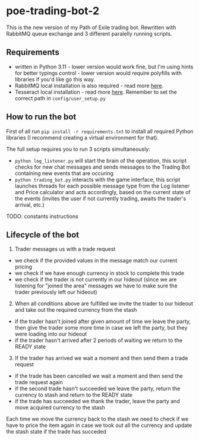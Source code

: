 # poe-trading-bot-2
This is the new version of my Path of Exile trading bot. Rewritten with RabbitMQ queue exchange and 3 different paralelly running scripts.

## Requirements
- written in Python 3.11 - lower version would work fine, but I'm using hints for better typings control - lower version would require polyfills with libraries if you'd like go this way.
- RabbitMQ local installation is also required - read more [here](https://www.rabbitmq.com/download.html).
- Tesseract local installation - read more [here](https://tesseract-ocr.github.io/tessdoc/Installation.html). Remember to set the correct path in `config/user_setup.py`

## How to run the bot
First of all run `pip install -r requirements.txt` to install all required Python libraries (I recommend creating a virtual environment for that).

The full setup requires you to run 3 scripts simultaneously:
- `python log_listener.py` will start the brain of the operation, this script checks for new chat messages and sends messages to the Trading Bot containing new events that are occuring
- `python trading_bot.py` interacts with the game interface, this script launches threads for each possible message type from the Log listener and Price calculator and acts accordingly, based on the current state of the events (invites the user if not currently trading, awaits the trader's arrival, etc.)

TODO: constants instructions

## Lifecycle of the bot

1. Trader messages us with a trade request
- we check if the provided values in the message match our current pricing
- we check if we have enough currency in stock to complete this trade
- we check if the trader is not currently in our hideout (since we are listening for "joined the area" messages we have to make sure the trader previously left our hideout)
2. When all conditions above are fulfilled we invite the trader to our hideout and take out the required currency from the stash
- if the trader hasn't joined after given amount of time we leave the party, then give the trader some more time in case we left the party, but they were loading into our hideout
- if the trader hasn't arrived after 2 periods of waiting we return to the READY state
3. If the trader has arrived we wait a moment and then send them a trade request
- if the trade has been cancelled we wait a moment and then send the trade request again
- if the second trade hasn't succeeded we leave the party, return the currency to stash and return to the READY state
- if the trade has succeeded we thank the trader, leave the party and move acquired currency to the stash

Each time we move the currency back to the stash we need to check if we have to price the item again in case we took out all the currency and update the stash state if the trade has succeded